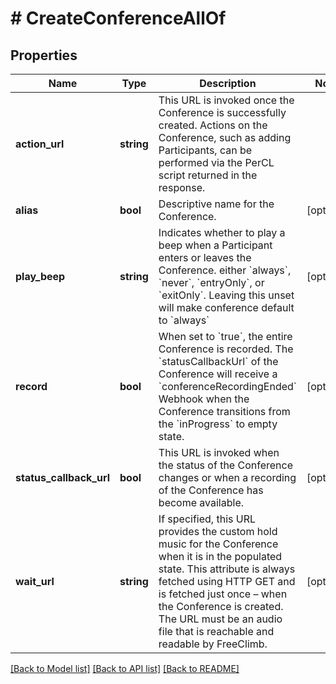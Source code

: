 # # CreateConferenceAllOf

## Properties

Name | Type | Description | Notes
------------ | ------------- | ------------- | -------------
**action_url** | **string** | This URL is invoked once the Conference is successfully created. Actions on the Conference, such as adding Participants, can be performed via the PerCL script returned in the response. |
**alias** | **bool** | Descriptive name for the Conference. | [optional]
**play_beep** | **string** | Indicates whether to play a beep when a Participant enters or leaves the Conference. either &#x60;always&#x60;, &#x60;never&#x60;, &#x60;entryOnly&#x60;, or &#x60;exitOnly&#x60;. Leaving this unset will make conference default to &#x60;always&#x60; | [optional]
**record** | **bool** | When set to &#x60;true&#x60;, the entire Conference is recorded. The &#x60;statusCallbackUrl&#x60; of the Conference will receive a &#x60;conferenceRecordingEnded&#x60; Webhook when the Conference transitions from the &#x60;inProgress&#x60; to empty state. | [optional]
**status_callback_url** | **bool** | This URL is invoked when the status of the Conference changes or when a recording of the Conference has become available. | [optional]
**wait_url** | **string** | If specified, this URL provides the custom hold music for the Conference when it is in the populated state. This attribute is always fetched using HTTP GET and is fetched just once – when the Conference is created. The URL must be an audio file that is reachable and readable by FreeClimb. | [optional]

[[Back to Model list]](../../README.md#models) [[Back to API list]](../../README.md#endpoints) [[Back to README]](../../README.md)
